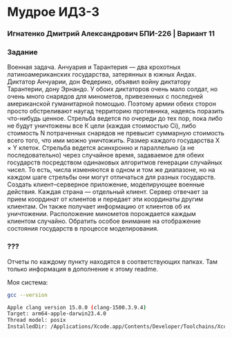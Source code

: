 # Мудрое ИДЗ-3
### Игнатенко Дмитрий Александрович БПИ-226 | Вариант 11 

### Задание
Военная задача. Анчуария и Тарантерия — два крохотных латиноамериканских государства, затерянных в южных Андах. Диктатор Анчуарии, дон Федерико, объявил войну диктатору Тарантерии, дону Эрнандо. У обоих диктаторов очень мало солдат, но
очень много снарядов для минометов, привезенных с последней
американской гуманитарной помощью. Поэтому армии обеих сторон просто обстреливают наугад территорию противника, надеясь
поразить что-нибудь ценное. Стрельба ведется по очереди до тех
пор, пока либо не будут уничтожены все К цели (каждая стоимостью Ci), либо стоимость N потраченных снарядов не превысит суммарную стоимость всего того, что ими можно уничтожить.
Размер каждого государства X × Y клеток. Стрельба ведется асинхронно и параллельно (а не последовательно) через случайное время, задаваемое для обеих государств посредством одинаковых алгоритмов генерации случайных чисел. То есть, числа изменяются в
одном и том же диапазоне, но на каждом шаге стрельбы они могут
отличаться для разных государств.
Создать клиент–серверное приложение, моделирующее военные действия.
Каждая страна — отдельный клиент. Сервер отвечает за прием координат от клиентов и передает эти координаты другим
клиентам. Он также получает информацию от клиентов об их
уничтожении. Расположение минометов порождается каждым
клиентом случайно.
Обратить особое внимание на отображение состояния государств в процессе моделирования.

### ???

Отчеты по каждому пункту находятся в соответствующих папках. Там только информация в дополнение к этому readme.

Моя система:
```sh
gcc --version

Apple clang version 15.0.0 (clang-1500.3.9.4)
Target: arm64-apple-darwin23.4.0
Thread model: posix
InstalledDir: /Applications/Xcode.app/Contents/Developer/Toolchains/XcodeDefault.xctoolchain/usr/bin
```